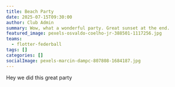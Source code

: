 ```yaml
---
title: Beach Party
date: 2025-07-15T09:30:00
author: Club Admin
summary: Wow, what a wonderful party. Great sunset at the end.
featured_image: pexels-osvaldo-coelho-jr-388501-1117256.jpg
teams:
  - flotter-federball
tags: []
categories: []
socialImage: pexels-marcin-dampc-807808-1684187.jpg
---
```

Hey we did this great party
